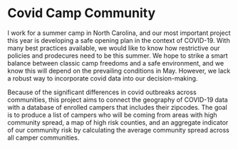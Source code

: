# Covid Camp Community

I work for a summer camp in North Carolina, and our most important project this year is developing a safe opening plan in the context of COVID-19. With many best practices available, we would like to know how restrictive our policies and prodecures need to be this summer. We hope to strike a smart balance between classic camp freedoms and a safe environment, and we know this will depend on the prevailing conditions in May. However, we lack a robust way to incorporate covid data into our decision-making. 

Because of the significant differences in covid outbreaks across communities, this project aims to connect the geography of COVID-19 data with a database of enrolled campers that includes their zipcodes. The goal is to produce a list of campers who will be coming from areas with high community spread, a map of high risk counties, and an aggregate indicator of our community risk by calculating the average community spread across all camper communities.
